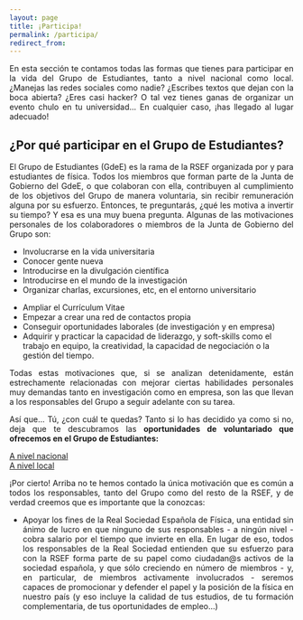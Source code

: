 ```yaml
---
layout: page
title: ¡Participa!
permalink: /participa/
redirect_from:
---
```

<p style="text-align: justify">
  En esta sección te contamos todas las formas que tienes para participar en la vida del Grupo de Estudiantes, tanto a nivel nacional como local. ¿Manejas las redes sociales como nadie? ¿Escribes textos que dejan con la boca abierta? ¿Eres casi hacker? O tal vez tienes ganas de organizar un evento chulo en tu universidad... En cualquier caso, ¡has llegado al lugar adecuado!
</p>

## ¿Por qué participar en el Grupo de Estudiantes?

<p style="text-align: justify">
  El Grupo de Estudiantes (GdeE) es la rama de la RSEF organizada por y para estudiantes de física. Todos los miembros que forman parte de la Junta de Gobierno del GdeE, o que colaboran con ella, contribuyen al cumplimiento de los objetivos del Grupo de manera voluntaria, sin recibir remuneración alguna por su esfuerzo. Entonces, te preguntarás, ¿qué les motiva a invertir su tiempo? Y esa es una muy buena pregunta. Algunas de las motivaciones personales de los colaboradores o miembros de la Junta de Gobierno del Grupo son:
</p>

<div class="container">
   <div class="section">
     <!--   Icon Section   -->
     <div class="row">
       <div class="col s12 m6">
         <div class="icon-block">
           <ul class="collection">
             <li class="collection-item" style="text-align: justify">
                Involucrarse en la vida universitaria
             </li>
             <li class="collection-item" style="text-align: justify">
                Conocer gente nueva
             </li>
             <li class="collection-item" style="text-align: justify">
                Introducirse en la divulgación científica
             </li>
             <li class="collection-item" style="text-align: justify">
                Introducirse en el mundo de la investigación
             </li>
             <li class="collection-item" style="text-align: justify">
                Organizar charlas, excursiones, etc, en el entorno universitario
             </li>
           </ul>
         </div>
       </div>
       <div class="col s12 m6">
        <div class="icon-block">
           <ul class="collection">
             <li class="collection-item">
             Ampliar el Currículum Vitae
             </li>
             <li class="collection-item">
                Empezar a crear una red de contactos propia
             </li>
             <li class="collection-item">
                Conseguir oportunidades laborales (de investigación y en empresa)
             </li>
             <li class="collection-item">
                Adquirir y practicar la capacidad de liderazgo, y soft-skills como el trabajo en equipo, la creatividad, la capacidad de negociación o la gestión del tiempo.
             </li>
           </ul>
        </div>
      </div>
    </div>
  </div>
</div>
<p style="text-align: justify">
  Todas estas motivaciones que, si se analizan detenidamente, están estrechamente relacionadas con mejorar ciertas habilidades personales muy demandas tanto en investigación como en empresa, son las que llevan a los responsables del Grupo a seguir adelante con su tarea.
</p>

<p style="text-align: justify">
  Así que... Tú, ¿con cuál te quedas? Tanto si lo has decidido ya como si no, deja que te descubramos las <strong>oportunidades de voluntariado que ofrecemos en el Grupo de Estudiantes:</strong>
</p>

<div class="container">
   <div class="section">
      <div class="row">
         <div class="col s12 m6">
            <div class="row center">
               <a href="{{ site.url }}/participa-nacional/" id="about-button" class="btn-large waves-effect waves-light">A nivel nacional</a>
            </div>
         </div>
         <div class="col s12 m6">
            <div class="row center">
               <a href="{{ site.url }}/delegaciones/" id="iaps-button" class="btn-large waves-effect waves-light">A nivel local</a>
            </div>
         </div>
      </div>
   </div>
</div>

<p style="text-align: justify">
  ¡Por cierto! Arriba no te hemos contado la única motivación que es común a todos los responsables, tanto del Grupo como del resto de la RSEF, y de verdad creemos que es importante que la conozcas:
</p>

<div class="container">
   <div class="section">
      <div class="col s12 m6">
         <div class="icon-block">
            <ul class="collection">
               <li class="collection-item" style="text-align: justify">
                  Apoyar los fines de la Real Sociedad Española de Física, una entidad sin ánimo de lucro en que ninguno de sus responsables - a ningún nivel - cobra salario por el tiempo que invierte en ella. En lugar de eso, todos los responsables de la Real Sociedad entienden que su esfuerzo para con la RSEF forma parte de su papel como ciudadan@s activos de la sociedad española, y que sólo creciendo en número de miembros - y, en particular, de miembros activamente involucrados - seremos capaces de promocionar y defender el papel y la posición de la física en nuestro país (y eso incluye la calidad de tus estudios, de tu formación complementaria, de tus oportunidades de empleo...)
               </li>
            </ul>
         </div>
      </div>
   </div>
</div>
